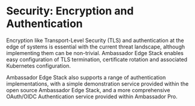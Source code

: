 # Security: Encryption and Authentication

Encryption like Transport-Level Security (TLS) and authentication at the edge of systems is essential with the current threat landscape, although implementing them can be non-trivial. Ambassador Edge Stack enables easy configuration of TLS termination, certificate rotation and associated Kubernetes configuration.

Ambassador Edge Stack also supports a range of authentication implementations, with a simple demonstration service provided within the open source Ambassador Edge Stack, and a more comprehensive OAuth/OIDC Authentication service provided within Ambassador Pro.


